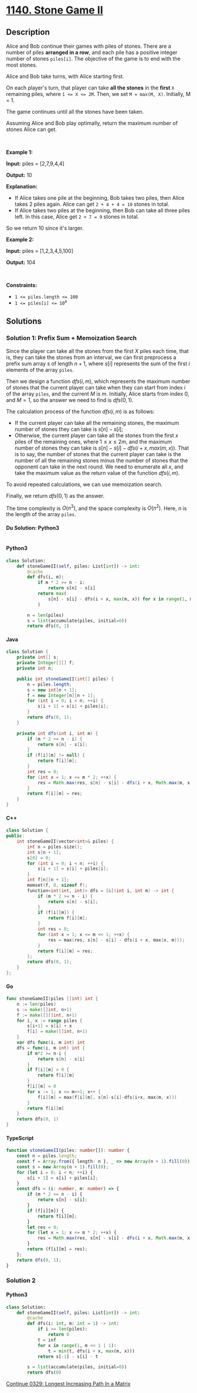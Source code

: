 # [1140. Stone Game II](https://leetcode.com/problems/stone-game-ii)

## Description

<p>Alice and Bob continue their games with piles of stones. There are a number of piles <strong>arranged in a row</strong>, and each pile has a positive integer number of stones <code>piles[i]</code>. The objective of the game is to end with the most stones.</p>

<p>Alice and Bob take turns, with Alice starting first.</p>

<p>On each player&#39;s turn, that player can take <strong>all the stones</strong> in the <strong>first</strong> <code>X</code> remaining piles, where <code>1 &lt;= X &lt;= 2M</code>. Then, we set <code>M = max(M, X)</code>. Initially, M = 1.</p>

<p>The game continues until all the stones have been taken.</p>

<p>Assuming Alice and Bob play optimally, return the maximum number of stones Alice can get.</p>

<p>&nbsp;</p>
<p><strong class="example">Example 1:</strong></p>

<div class="example-block">
<p><strong>Input:</strong> <span class="example-io">piles = [2,7,9,4,4]</span></p>

<p><strong>Output:</strong> <span class="example-io">10</span></p>

<p><strong>Explanation:</strong></p>

<ul>
	<li>If Alice takes one pile at the beginning, Bob takes two piles, then Alice takes 2 piles again. Alice can get <code>2 + 4 + 4 = 10</code> stones in total.</li>
	<li>If Alice takes two piles at the beginning, then Bob can take all three piles left. In this case, Alice get <code>2 + 7 = 9</code> stones in total.</li>
</ul>

<p>So we return 10 since it&#39;s larger.</p>
</div>

<p><strong class="example">Example 2:</strong></p>

<div class="example-block">
<p><strong>Input:</strong> <span class="example-io">piles = [1,2,3,4,5,100]</span></p>

<p><strong>Output:</strong> <span class="example-io">104</span></p>
</div>

<p>&nbsp;</p>
<p><strong>Constraints:</strong></p>

<ul>
	<li><code>1 &lt;= piles.length &lt;= 100</code></li>
	<li><code>1 &lt;= piles[i]&nbsp;&lt;= 10<sup>4</sup></code></li>
</ul>

## Solutions

### Solution 1: Prefix Sum + Memoization Search

Since the player can take all the stones from the first $X$ piles each time, that is, they can take the stones from an interval, we can first preprocess a prefix sum array $s$ of length $n+1$, where $s[i]$ represents the sum of the first $i$ elements of the array `piles`.

Then we design a function $dfs(i, m)$, which represents the maximum number of stones that the current player can take when they can start from index $i$ of the array `piles`, and the current $M$ is $m$. Initially, Alice starts from index $0$, and $M=1$, so the answer we need to find is $dfs(0, 1)$.

The calculation process of the function $dfs(i, m)$ is as follows:

-   If the current player can take all the remaining stones, the maximum number of stones they can take is $s[n] - s[i]$;
-   Otherwise, the current player can take all the stones from the first $x$ piles of the remaining ones, where $1 \leq x \leq 2m$, and the maximum number of stones they can take is $s[n] - s[i] - dfs(i + x, max(m, x))$. That is to say, the number of stones that the current player can take is the number of all the remaining stones minus the number of stones that the opponent can take in the next round. We need to enumerate all $x$, and take the maximum value as the return value of the function $dfs(i, m)$.

To avoid repeated calculations, we can use memoization search.

Finally, we return $dfs(0, 1)$ as the answer.

The time complexity is $O(n^3)$, and the space complexity is $O(n^2)$. Here, $n$ is the length of the array `piles`.

#### Du Solution: Python3
```

```

#### Python3

```python
class Solution:
    def stoneGameII(self, piles: List[int]) -> int:
        @cache
        def dfs(i, m):
            if m * 2 >= n - i:
                return s[n] - s[i]
            return max(
                s[n] - s[i] - dfs(i + x, max(m, x)) for x in range(1, m << 1 | 1)
            )

        n = len(piles)
        s = list(accumulate(piles, initial=0))
        return dfs(0, 1)
```

#### Java

```java
class Solution {
    private int[] s;
    private Integer[][] f;
    private int n;

    public int stoneGameII(int[] piles) {
        n = piles.length;
        s = new int[n + 1];
        f = new Integer[n][n + 1];
        for (int i = 0; i < n; ++i) {
            s[i + 1] = s[i] + piles[i];
        }
        return dfs(0, 1);
    }

    private int dfs(int i, int m) {
        if (m * 2 >= n - i) {
            return s[n] - s[i];
        }
        if (f[i][m] != null) {
            return f[i][m];
        }
        int res = 0;
        for (int x = 1; x <= m * 2; ++x) {
            res = Math.max(res, s[n] - s[i] - dfs(i + x, Math.max(m, x)));
        }
        return f[i][m] = res;
    }
}
```

#### C++

```cpp
class Solution {
public:
    int stoneGameII(vector<int>& piles) {
        int n = piles.size();
        int s[n + 1];
        s[0] = 0;
        for (int i = 0; i < n; ++i) {
            s[i + 1] = s[i] + piles[i];
        }
        int f[n][n + 1];
        memset(f, 0, sizeof f);
        function<int(int, int)> dfs = [&](int i, int m) -> int {
            if (m * 2 >= n - i) {
                return s[n] - s[i];
            }
            if (f[i][m]) {
                return f[i][m];
            }
            int res = 0;
            for (int x = 1; x <= m << 1; ++x) {
                res = max(res, s[n] - s[i] - dfs(i + x, max(x, m)));
            }
            return f[i][m] = res;
        };
        return dfs(0, 1);
    }
};
```

#### Go

```go
func stoneGameII(piles []int) int {
	n := len(piles)
	s := make([]int, n+1)
	f := make([][]int, n+1)
	for i, x := range piles {
		s[i+1] = s[i] + x
		f[i] = make([]int, n+1)
	}
	var dfs func(i, m int) int
	dfs = func(i, m int) int {
		if m*2 >= n-i {
			return s[n] - s[i]
		}
		if f[i][m] > 0 {
			return f[i][m]
		}
		f[i][m] = 0
		for x := 1; x <= m<<1; x++ {
			f[i][m] = max(f[i][m], s[n]-s[i]-dfs(i+x, max(m, x)))
		}
		return f[i][m]
	}
	return dfs(0, 1)
}
```

#### TypeScript

```ts
function stoneGameII(piles: number[]): number {
    const n = piles.length;
    const f = Array.from({ length: n }, _ => new Array(n + 1).fill(0));
    const s = new Array(n + 1).fill(0);
    for (let i = 0; i < n; ++i) {
        s[i + 1] = s[i] + piles[i];
    }
    const dfs = (i: number, m: number) => {
        if (m * 2 >= n - i) {
            return s[n] - s[i];
        }
        if (f[i][m]) {
            return f[i][m];
        }
        let res = 0;
        for (let x = 1; x <= m * 2; ++x) {
            res = Math.max(res, s[n] - s[i] - dfs(i + x, Math.max(m, x)));
        }
        return (f[i][m] = res);
    };
    return dfs(0, 1);
}
```

### Solution 2

#### Python3

```python
class Solution:
    def stoneGameII(self, piles: List[int]) -> int:
        @cache
        def dfs(i: int, m: int = 1) -> int:
            if i >= len(piles):
                return 0
            t = inf
            for x in range(1, m << 1 | 1):
                t = min(t, dfs(i + x, max(m, x)))
            return s[-1] - s[i] - t

        s = list(accumulate(piles, initial=0))
        return dfs(0)
```

[Continue 0329: Longest Increasing Path In a Matrix](../../0300-0399/0329.Longest%20Increasing%20Path%20in%20a%20Matrix/README.md)